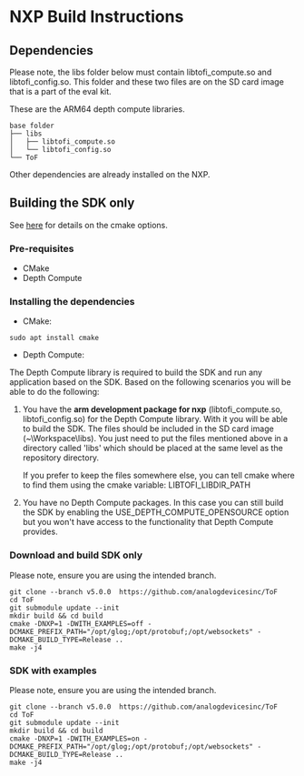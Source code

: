 # NXP Build Instructions

## Dependencies

Please note, the libs folder below must contain libtofi_compute.so and libtofi_config.so. This folder and these two files are on the SD card image that is a part of the eval kit.

These are the ARM64 depth compute libraries. 

```
base folder
├── libs
│   ├── libtofi_compute.so
│   └── libtofi_config.so
└── ToF
```

Other dependencies are already installed on the NXP.

## Building the SDK only

See [here](../../cmake/readme.md) for details on the cmake options.

### Pre-requisites
* CMake
* Depth Compute

### Installing the dependencies
* CMake:
```console
sudo apt install cmake
```

* Depth Compute:

The Depth Compute library is required to build the SDK and run any application based on the SDK.
Based on the following scenarios you will be able to do the following:

1. You have the **arm development package for nxp** (libtofi_compute.so, libtofi_config.so) for the Depth Compute library. With it you will be able to build the SDK. The files should be included in the SD card image (~\Workspace\libs). You just need to put the files mentioned above in a directory called 'libs' which should be placed at the same level as the repository directory.

    If you prefer to keep the files somewhere else, you can tell cmake where to find them using the cmake variable: LIBTOFI_LIBDIR_PATH

2. You have no Depth Compute packages. In this case you can still build the SDK by enabling the USE_DEPTH_COMPUTE_OPENSOURCE option but you won't have access to the functionality that Depth Compute provides.

### Download and build SDK only

Please note, ensure you are using the intended branch.

```console
git clone --branch v5.0.0  https://github.com/analogdevicesinc/ToF
cd ToF
git submodule update --init
mkdir build && cd build
cmake -DNXP=1 -DWITH_EXAMPLES=off -DCMAKE_PREFIX_PATH="/opt/glog;/opt/protobuf;/opt/websockets" -DCMAKE_BUILD_TYPE=Release ..
make -j4
```

### SDK with examples

Please note, ensure you are using the intended branch.

```console
git clone --branch v5.0.0  https://github.com/analogdevicesinc/ToF
cd ToF
git submodule update --init
mkdir build && cd build
cmake -DNXP=1 -DWITH_EXAMPLES=on -DCMAKE_PREFIX_PATH="/opt/glog;/opt/protobuf;/opt/websockets" -DCMAKE_BUILD_TYPE=Release ..
make -j4
```



